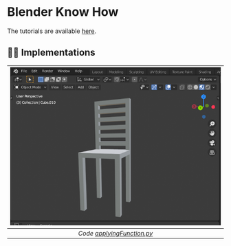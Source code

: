 # Blender Know How

The tutorials are available [here](https://www.youtube.com/channel/UCeOLSinEqt5mfzjbuMSZV3g).

## 👨‍💻 Implementations

| ![chair](chair.png) | 
|:--:|
| *Code [applyingFunction.py](applyingFunctions.py)* |
